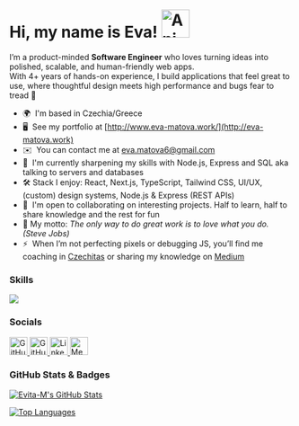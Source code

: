 # Hi, my name is Eva! <img src="https://iam-weijie.github.io/wave/hand-emoji.svg" alt="Animated Emoji" width="50" height="50">

I’m a product-minded **Software Engineer** who loves turning ideas into polished, scalable, and human-friendly web apps.<br>
With 4+ years of hands-on experience, I build applications that feel great to use, where thoughtful design meets high performance and bugs fear to tread&nbsp;🐛

-   🌍  I'm based in Czechia/Greece
-   🖥️  See my portfolio at [http://www.eva-matova.work/](http://eva-matova.work)
-   ✉️  You can contact me at [eva.matova6@gmail.com](mailto:eva.matova6@gmail.com)
-   🧠  I'm currently sharpening my skills with Node.js, Express and SQL aka talking to servers and databases
-   🛠️  Stack I enjoy: React, Next.js, TypeScript, Tailwind CSS, UI/UX, (custom) design systems, Node.js & Express (REST APIs)
-   🤝  I'm open to collaborating on interesting projects. Half to learn, half to share knowledge and the rest for fun
-   💭  My motto: _The only way to do great work is to love what you do. (Steve Jobs)_
-   ⚡  When I’m not perfecting pixels or debugging JS, you’ll find me coaching in [Czechitas](https://www.czechitas.cz/en) or sharing my knowledge on [Medium](https://medium.com/@eva.matova6)

### Skills 
<p align="left">
  <a href="https://skillicons.dev">
    <img src="https://skillicons.dev/icons?i=react,redux,js,ts,nextjs,jest,bootstrap,html,css,emotion,styledcomponents,svg,tailwind,materialui,regex,sass,figma,git,gmail,codepen,nodejs,cypress,sqlite,notion,discord,nextjs,babel,pnpm,npm,yarn,vite,vscode" />
  </a>
</p>
                    
### Socials
<p align="left"> <a href="https://www.github.com/Evita-M" target="_blank" rel="noreferrer"> <picture> <source media="(prefers-color-scheme: dark)" srcset="https://raw.githubusercontent.com/danielcranney/readme-generator/main/public/icons/socials/github-dark.svg" /> <source media="(prefers-color-scheme: light)" srcset="https://raw.githubusercontent.com/danielcranney/readme-generator/main/public/icons/socials/github.svg" /> <img src="https://raw.githubusercontent.com/danielcranney/readme-generator/main/public/icons/socials/github.svg" width="32" height="32" alt="GitHub" /> </picture> </a> <a href="https://www.github.com/EvaMatova" target="_blank" rel="noreferrer"> <picture> <source media="(prefers-color-scheme: dark)" srcset="https://raw.githubusercontent.com/danielcranney/readme-generator/main/public/icons/socials/github-dark.svg" /> <source media="(prefers-color-scheme: light)" srcset="https://raw.githubusercontent.com/danielcranney/readme-generator/main/public/icons/socials/github.svg" /> <img src="https://raw.githubusercontent.com/danielcranney/readme-generator/main/public/icons/socials/github.svg" width="32" height="32" alt="GitHub" /> </picture> </a> <a href="https://www.linkedin.com/in/eva-matova-772a2a14b/" target="_blank" rel="noreferrer"> <picture> <source media="(prefers-color-scheme: dark)" srcset="https://raw.githubusercontent.com/danielcranney/readme-generator/main/public/icons/socials/linkedin-dark.svg" /> <source media="(prefers-color-scheme: light)" srcset="https://raw.githubusercontent.com/danielcranney/readme-generator/main/public/icons/socials/linkedin.svg" /> <img src="https://raw.githubusercontent.com/danielcranney/readme-generator/main/public/icons/socials/linkedin.svg" width="32" height="32" alt="LinkedIn" /> </picture> </a> <a href="http://www.medium.com/@eva.matova6" target="_blank" rel="noreferrer"> <picture> <source media="(prefers-color-scheme: dark)" srcset="https://raw.githubusercontent.com/danielcranney/readme-generator/main/public/icons/socials/medium-dark.svg" /> <source media="(prefers-color-scheme: light)" srcset="https://raw.githubusercontent.com/danielcranney/readme-generator/main/public/icons/socials/medium.svg" /> <img src="https://raw.githubusercontent.com/danielcranney/readme-generator/main/public/icons/socials/medium.svg" width="32" height="32" alt="Medium" /> </picture> </a> </p>

### GitHub Stats & Badges
<p align="left"> <a href="https://github.com/Evita-M"> <img src="https://github-readme-stats.vercel.app/api?username=Evita-M&show_icons=true&count_private=true&title_color=ec4899&text_color=ffffff&icon_color=facc15&bg_color=0f172a&hide_border=true" alt="Evita-M's GitHub Stats" /> </a> </p> <p align="left"> <a href="https://github.com/Evita-M"> <img src="https://github-readme-stats.vercel.app/api/top-langs/?username=Evita-M&langs_count=10&title_color=ec4899&text_color=ffffff&icon_color=facc15&bg_color=0f172a&hide_border=true&locale=en&custom_title=Top%20Languages" alt="Top Languages" /> </a> </p>
